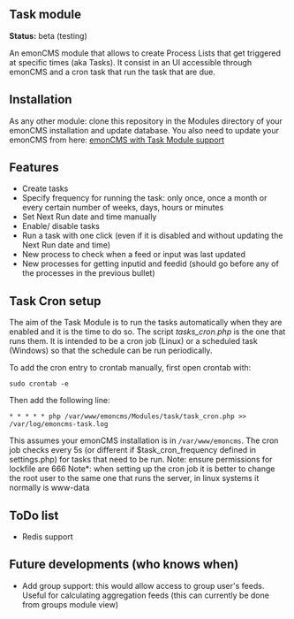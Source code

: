 ## Task module

**Status:** beta (testing)

An emonCMS module that allows to create Process Lists that get triggered at specific times (aka Tasks). It consist in an UI accessible through emonCMS and a cron task that run the task that are due.

## Installation
As any other module: clone this repository in the Modules directory of your emonCMS installation and update database.
You also need to update your emonCMS from here: [emonCMS with Task Module support](https://github.com/carboncoop/emoncms/tree/task_module_support)

## Features
- Create tasks
- Specify frequency for running the task: only once, once a month or every certain number of weeks, days, hours or minutes
- Set Next Run date and time manually
- Enable/ disable tasks
- Run a task with one click (even if it is disabled and without updating the Next Run date and time)
- New process to check when a feed or input was last updated
- New processes for getting inputid and feedid (should go before any of the processes in the previous bullet)

## Task Cron setup
The aim of the Task Module is to run the tasks automatically when they are enabled and it is the time to do so.
The script *tasks_cron.php* is the one that runs them. It is intended to be a cron job (Linux) or a scheduled task (Windows) so that the schedule can be run periodically.

To add the cron entry to crontab manually, first open crontab with:

    sudo crontab -e
    
Then add the following line:

    * * * * * php /var/www/emoncms/Modules/task/task_cron.php >> /var/log/emoncms-task.log

This assumes your emonCMS installation is in `/var/www/emoncms`. 
The cron job checks every 5s (or different if $task_cron_frequency defined in settings.php) for tasks that need to be run.
Note: ensure permissions for lockfile are 666
Note*: when setting up the cron job it is better to change the root user to the same one that runs the server, in linux systems it normally is www-data

## ToDo list
- Redis support

## Future developments (who knows when)
- Add group support: this would allow access to group user's feeds. Useful for calculating aggregation feeds (this can currently be done from groups module view)

